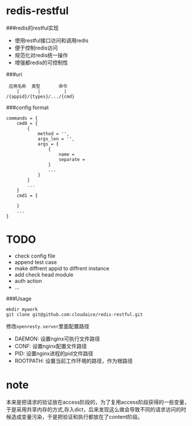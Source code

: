 redis-restful
=============

###redis的restful实现

+ 使用restful接口访问和调用redis 
+ 便于控制redis访问
+ 规范化对redis统一操作
+ 增强都redis的可控制性


###uri

     应用名称  类型       命令
        |       |         |
    /{appid}/{types}/.../{cmd}


###config format

    commands = {
        cmd0 = {
            {
                method = '',
                args_len = '',
                args = {
                    { 
                        name = 
                        separate = 
                    }
                    ...
                }
            }
            ...
        }
        cmd1 = {
    
        }
        ...
    }

TODO
====

+ check config file
+ append test case
+ make diffrent appid to diffrent instance
+ add check head module
+ auth action
+ ...

###Usage

    mkdir mywork
    git clone git@github.com:cloudaice/redis-restful.git

修改`openresty.server`里面配置路径

  + DAEMON: 设置nginx可执行文件路径
  + CONF: 设置nginx配置文件路径
  + PID: 设置nginx进程的pid文件路径
  + ROOTPATH: 设置当前工作环境的路径，作为根路径

note
====
本来是把请求的验证放在access阶段的，为了复用access阶段获得的一些变量，于是采用共享内存的方式,存入dict，后来发现这么做会导致不同的请求访问的时候造成变量污染，于是把验证和执行都放在了content阶段。
